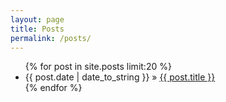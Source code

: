 ```yaml
---
layout: page
title: Posts
permalink: /posts/
---
```


<ul class="posts">  
    {% for post in site.posts limit:20 %}  
       <li>  
           <span>{{ post.date | date_to_string }}</span> &raquo;  
           <a href="{{ BASE_PATH }}{{ post.url }}">  
           {{ post.title }}</a>  
       </li>  
    {% endfor %}  
</ul>
